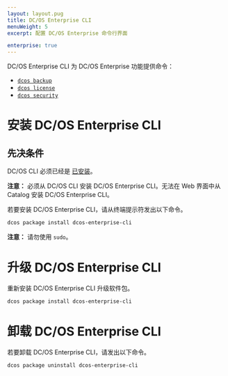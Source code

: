 ```yaml
---
layout: layout.pug
title: DC/OS Enterprise CLI
menuWeight: 5
excerpt: 配置 DC/OS Enterprise 命令行界面

enterprise: true
---
```


DC/OS Enterprise CLI 为 DC/OS Enterprise 功能提供命令：

- [`dcos backup`](/1.11/cli/command-reference/dcos-backup)
- [`dcos license`](/1.11/cli/command-reference/dcos-license)
- [`dcos security`](/1.11/cli/command-reference/dcos-security)

# <a name="ent-cli-install"></a>安装 DC/OS Enterprise CLI

## 先决条件

DC/OS CLI 必须已经是 [已安装](/1.11/cli/install/)。

**注意：** 必须从 DC/OS CLI 安装 DC/OS Enterprise CLI。无法在 Web 界面中从 Catalog 安装 DC/OS Enterprise CLI。

若要安装 DC/OS Enterprise CLI，请从终端提示符发出以下命令。

```bash
dcos package install dcos-enterprise-cli
```

**注意：** 请勿使用 `sudo`。


# <a name="ent-cli-upgrade"></a>升级 DC/OS Enterprise CLI

重新安装 DC/OS Enterprise CLI 升级软件包。

```bash
dcos package install dcos-enterprise-cli
```


# <a name="ent-cli-uninstall"></a>卸载 DC/OS Enterprise CLI

若要卸载 DC/OS Enterprise CLI，请发出以下命令。

```bash
dcos package uninstall dcos-enterprise-cli
```
